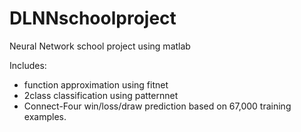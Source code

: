 # DLNNschoolproject

Neural Network school project using matlab




Includes:
  - function approximation using fitnet
  - 2class classification using patternnet
  - Connect-Four win/loss/draw prediction based on 67,000 training examples.
